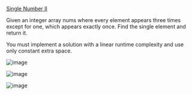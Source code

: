 [Single Number II](https://leetcode.com/problems/single-number-ii/)

Given an integer array nums where every element appears three times except for one, which appears exactly once. Find the single element and return it.

You must implement a solution with a linear runtime complexity and use only constant extra space.

![image](https://github.com/user-attachments/assets/62775ceb-f718-4742-9e7b-b9e760cfb0e7)

![image](https://github.com/user-attachments/assets/6d0dc562-5646-4a9a-9e91-a73370016ebf)

![image](https://github.com/user-attachments/assets/bcfcf3fe-6ac5-4a07-8443-d70af47ffb3e)



